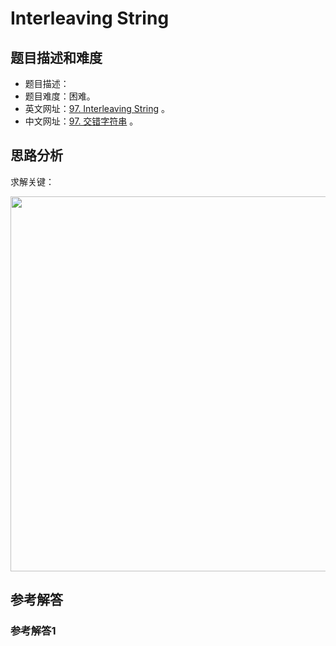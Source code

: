 # Interleaving String

## 题目描述和难度
+ 题目描述：
+ 题目难度：困难。
+ 英文网址：[97. Interleaving String](https://leetcode.com/problems/interleaving-string/description/)  。
+ 中文网址：[97. 交错字符串](https://leetcode-cn.com/problems/interleaving-string/description/)  。
## 思路分析
求解关键：

<img src="https://liweiwei1419.github.io/images/leetcode-solution/" width="600">

## 参考解答
### 参考解答1

```java

```